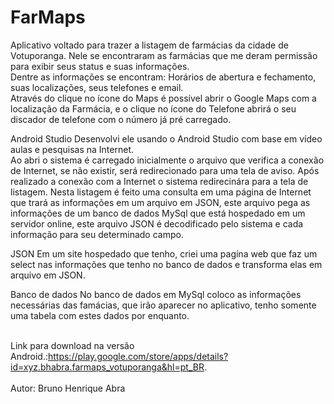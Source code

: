 # FarMaps
Aplicativo voltado para trazer a listagem de farmácias da cidade de Votuporanga.
Nele se encontraram as farmácias que me deram permissão para exibir seus status e suas informações.
<br>Dentre as informações se encontram: Horários de abertura e fechamento,  suas localizações, seus telefones e email.
<br>Através do clique no ícone do Maps é possível abrir o Google Maps com a localização da Farmácia, e o clique no ícone do Telefone abrirá o seu discador de telefone com o número já pré carregado. 
<p>Android Studio
Desenvolvi ele usando o Android Studio com base em vídeo aulas e pesquisas na Internet.
<br>Ao abri o sistema é carregado inicialmente o arquivo que verifica a conexão de Internet, se não existir, será redirecionado para uma tela de aviso. Após realizado a conexão com a Internet o sistema redirecinára para a tela de listagem. Nesta listagem é feito uma consulta em uma página de Internet que trará as informações em um arquivo em JSON, este arquivo pega as informações de um banco de dados MySql que está hospedado em um servidor online, este arquivo JSON é decodificado pelo sistema e cada informação para seu determinado campo.
<p>JSON
Em um site hospedado que tenho, criei uma pagína web que faz um select nas informações que tenho no banco de dados e transforma elas em arquivo em JSON.
  
<p>Banco de dados
No banco de dados em MySql coloco as informações necessárias das famácias, que irão aparecer no aplicativo, tenho somente uma tabela com estes dados por enquanto.

<br>Link para download na versão Android.:https://play.google.com/store/apps/details?id=xyz.bhabra.farmaps_votuporanga&hl=pt_BR.
<br>
<br>Autor: Bruno Henrique Abra
